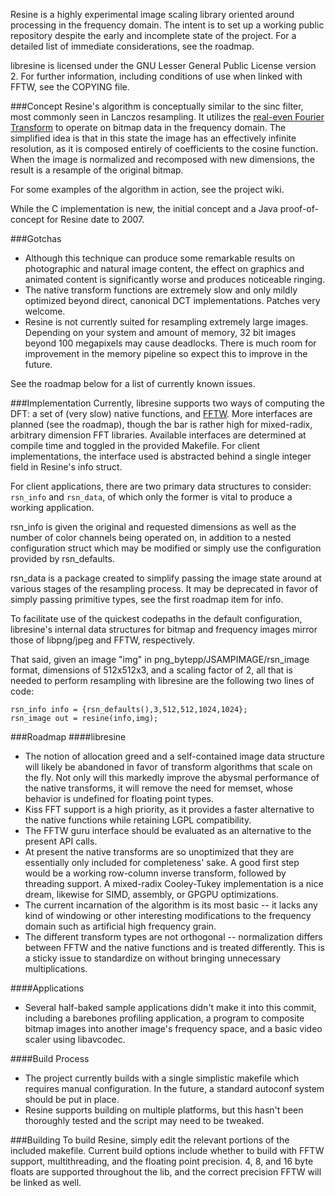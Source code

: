 Resine is a highly experimental image scaling library oriented around processing in the frequency domain. The intent is to set up a working public repository despite the early and incomplete state of the project. For a detailed list of immediate considerations, see the roadmap.

libresine is licensed under the GNU Lesser General Public License version 2. For further information, including conditions of use when linked with FFTW, see the COPYING file.

###Concept
Resine's algorithm is conceptually similar to the sinc filter, most commonly seen in Lanczos resampling. It utilizes the [real-even Fourier Transform](http://en.wikipedia.org/wiki/Discrete_cosine_transform) to operate on bitmap data in the frequency domain. The simplified idea is that in this state the image has an effectively infinite resolution, as it is composed entirely of coefficients to the cosine function. When the image is normalized and recomposed with new dimensions, the result is a resample of the original bitmap.

For some examples of the algorithm in action, see the project wiki.

While the C implementation is new, the initial concept and a Java proof-of-concept for Resine date to 2007.

###Gotchas
* Although this technique can produce some remarkable results on photographic and natural image content, the effect on graphics and animated content is significantly worse and produces noticeable ringing.
* The native transform functions are extremely slow and only mildly optimized beyond direct, canonical DCT implementations. Patches very welcome.
* Resine is not currently suited for resampling extremely large images. Depending on your system and amount of memory, 32 bit images beyond 100 megapixels may cause deadlocks. There is much room for improvement in the memory pipeline so expect this to improve in the future.

See the roadmap below for a list of currently known issues.

###Implementation
Currently, libresine supports two ways of computing the DFT: a set of (very slow) native functions, and [FFTW](http://www.fftw.org/). More interfaces are planned (see the roadmap), though the bar is rather high for mixed-radix, arbitrary dimension FFT libraries. Available interfaces are determined at compile time and toggled in the provided Makefile. For client implementations, the interface used is abstracted behind a single integer field in Resine's info struct.

For client applications, there are two primary data structures to consider: `rsn_info` and `rsn_data`, of which only the former is vital to produce a working application.

rsn_info is given the original and requested dimensions as well as the number of color channels being operated on, in addition to a nested configuration struct which may be modified or simply use the configuration provided by rsn_defaults.

rsn_data is a package created to simplify passing the image state around at various stages of the resampling process. It may be deprecated in favor of simply passing primitive types, see the first roadmap item for info.

To facilitate use of the quickest codepaths in the default configuration, libresine's internal data structures for bitmap and frequency images mirror those of libpng/jpeg and FFTW, respectively.

That said, given an image "img" in png_bytepp/JSAMPIMAGE/rsn_image format, dimensions of 512x512x3, and a scaling factor of 2, all that is needed to perform resampling with libresine are the following two lines of code:

    rsn_info info = {rsn_defaults(),3,512,512,1024,1024};
    rsn_image out = resine(info,img);

###Roadmap
####libresine
* The notion of allocation greed and a self-contained image data structure will likely be abandoned in favor of transform algorithms that scale on the fly. Not only will this markedly improve the abysmal performance of the native transforms, it will remove the need for memset, whose behavior is undefined for floating point types.
* Kiss FFT support is a high priority, as it provides a faster alternative to the native functions while retaining LGPL compatibility.
* The FFTW guru interface should be evaluated as an alternative to the present API calls.
* At present the native transforms are so unoptimized that they are essentially only included for completeness' sake. A good first step would be a working row-column inverse transform, followed by threading support. A mixed-radix Cooley-Tukey implementation is a nice dream, likewise for SIMD, assembly, or GPGPU optimizations.
* The current incarnation of the algorithm is its most basic -- it lacks any kind of windowing or other interesting modifications to the frequency domain such as artificial high frequency grain.
* The different transform types are not orthogonal -- normalization differs between FFTW and the native functions and is treated differently. This is a sticky issue to standardize on without bringing unnecessary multiplications.

####Applications
* Several half-baked sample applications didn't make it into this commit, including a barebones profiling application, a program to composite bitmap images into another image's frequency space, and a basic video scaler using libavcodec.

####Build Process
* The project currently builds with a single simplistic makefile which requires manual configuration. In the future, a standard autoconf system should be put in place.
* Resine supports building on multiple platforms, but this hasn't been thoroughly tested and the script may need to be tweaked.

###Building
To build Resine, simply edit the relevant portions of the included makefile. Current build options include whether to build with FFTW support, multithreading, and the floating point precision. 4, 8, and 16 byte floats are supported throughout the lib, and the correct precision FFTW will be linked as well.